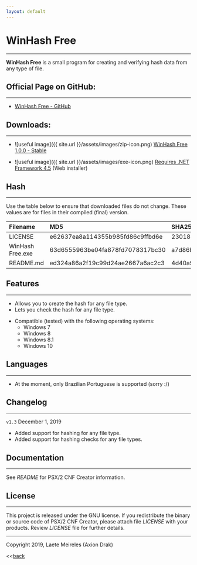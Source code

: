 ```yaml
---
layout: default
---
```


# WinHash Free
* * *
**WinHash Free** is a small program for creating and verifying hash data from any type of file.

## Official Page on GitHub:
* * *
* [WinHash Free - GitHub](https://github.com/AxionDrak/WinHash-Free)

## Downloads:
* * *
* ![useful image]({{ site.url }}/assets/images/zip-icon.png) [WinHash Free 1.0.0 - Stable](https://github.com/AxionDrak/WinHash-Free/releases/tag/1.0.0)

* ![useful image]({{ site.url }}/assets/images/exe-icon.png) [Requires .NET Framework 4.5](https://www.microsoft.com/en-US/download/details.aspx?id=30653) (Web installer)

## Hash
* * *
Use the table below to ensure that downloaded files do not change. These values are for files in their compiled (final) version.

| Filename         | MD5                              | SHA256                                                           |
|:-----------------|:---------------------------------|:---------------------------------------------------------------- |
| LICENSE          | e62637ea8a114355b985fd86c9ffbd6e | 230184f60bae2feaf244f10a8bac053c8ff33a183bcc365b4d8b876d2b7f4809 |
| WinHash Free.exe | 63d6555963be04fa878fd7078317bc30 | a7d86bf7adb6f8820a3992701394ca2170c27f681cbd63248d8eb18bd4fbc6f6 |
| README.md        | ed324a86a2f19c99d24ae2667a6ac2c3 | 4d40a98c37106f35c64dc14c85e064caabdc177dc863d2038d1b87ec1fc3d8be |

## Features
* * *
* Allows you to create the hash for any file type.
* Lets you check the hash for any file type.
- Compatible (tested) with the following operating systems:
  - Windows 7
  - Windows 8
  - Windows 8.1
  - Windows 10

## Languages
* * *
* At the moment, only Brazilian Portuguese is supported (sorry :/)

## Changelog
* * *
`v1.3`
December 1, 2019
* Added support for hashing for any file type.
* Added support for hashing checks for any file types.

## Documentation
* * *
See _README_ for PSX/2 CNF Creator information.

## License
* * *
This project is released under the GNU license. If you redistribute the binary or source code of PSX/2 CNF Creator, please attach file _LICENSE_ with your products.
Review _LICENSE_ file for further details.

* * *
Copyright 2019, Laete Meireles (Axion Drak)

<<[back](./)
